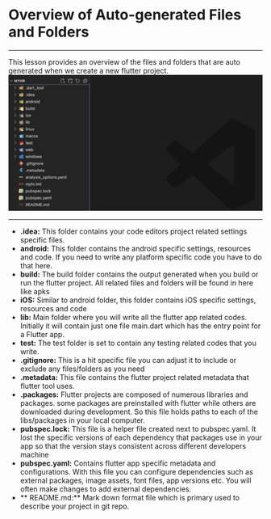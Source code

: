 # Overview of Auto-generated Files and Folders

---

This lesson provides an overview of the files and folders that are auto generated when we create a new flutter project.
![Snapshot](assets/Screenshot%202023-08-19%20at%2007.52.23.png)

---

- **.idea:** This folder contains your code editors project related settings specific files.
- **android:** This folder contains the android specific settings, resources and code. If you need to write any platform specific code you have to do that here.
- **build:** The build folder contains the output generated when you build or run the flutter project. All related files and folders will be found in here like apks 
- **iOS:** Similar to android folder, this folder contains iOS specific settings, resources and code 
- **lib:** Main folder where you will write all the flutter app related codes. Initially it will contain just one file main.dart which has the entry point for a Flutter app. 
- **test:** The test folder is set to contain any testing related codes that you write.
- **.gitignore:** This is a hit specific file you can adjust it to include or exclude any files/folders as you need
- **.metadata:** This file contains the flutter project related metadata that flutter tool uses. 
- **.packages:** Flutter projects are composed of numerous libraries and packages. some packages are preinstalled with flutter while others are downloaded during development. So this file holds paths to each of the libs/packages in your local computer.
- **pubspec.lock:** This file is a helper file created next to pubspec.yaml. It lost the specific versions of each dependency that packages use in your app so that the version stays consistent across different developers machine
- **pubspec.yaml:** Contains flutter app specific metadata and configurations. With this file you can configure dependencies such as external packages, image assets, font files, app versions etc. You will often make changes to add external dependencies. 
- ** README.md:** Mark down format file which is primary used to describe your project in git repo. 